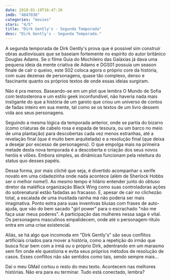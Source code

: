 ```yaml
---
date: 2018-01-19T16:47:20
imdb: "4047038"
categories: "movies"
stars: "4/5"
title: "Dirk Gently's - Segunda Temporada"
desc: "Dirk Gently's - Segunda Temporada."
---
```

A segunda temporada de Dirk Gently's prova que é possível sim construir obras audiovisuais que se baseiam fortemente no espírito do autor britânico Douglas Adams. Se o filme Guia do Mochileiro das Galáxias já dava uma pequena ideia da mente criativa de Adams e DGS01 possuía um season finale de cair o queixo, este S02 coloca agora o próprio core da história, com suas dezenas de personagens, quase tão complexo, denso e fascinante quanto os próprios textos de onde essas ideias surgiram.

Não é pra menos. Baseando-se em um plot que lembra O Mundo de Sofia com testosterona e um estilo geek inconfundível, não haveria nada mais instigante do que a história de um garoto que criou um universo de contos de fadas inteiro em sua mente, tal como se os textos de um livro dessem vida aos seus personagens.

Seguindo a mesma lógica da temporada anterior, onde se partia do bizarro (como criaturas de cabelo rosa e espada de tesoura, ou um barco no meio de uma plantação) para descobertas cada vez menos estranhas, até a revelação final (que é muito bem arquitetada) e a resolução final (que deixa a desejar por excesso de personagens). O que empolga mais na primeira metade desta nova temporada é a descoberta e criação dos seus novos heróis e vilões. Embora simples, as dinâmicas funcionam pela releitura do status quo desses papéis.

Dessa forma, por mais clichê que seja, é divertido acompanhar o xerife novato em uma cidadezinha onde nada acontece (além de Sherlock Hobbs ser o melhor nome!). Ao mesmo tempo é hilário entender junto do obtuso diretor da maléfica organização Black Wing como suas controladoras ações do sobrenatural estão fadadas ao fracasso. E, apesar de cair no clichezão total, a escalada de uma inusitada rainha má não poderia ser mais imaginativa. Ponto extra para suas inventivas blusas com frases de auto-ajuda, que vão do bem sacado "girl power" para o escrachado "não me faça usar meus poderes". A participação das mulheres nessa saga é vital. Os personagens masculinos empalidecem, onde até o personagem-título entra em uma crise existencial.

Aliás, se há algo que incomoda em "Dirk Gently's" são seus conflitos artificiais criados para mover a história, como a repetição do irmão que busca ficar bem com a irmã ou o próprio Dirk, adentrando em um marasmo sem fim onde ele questiona e evita seus próprios métodos de resolução de casos. Esses conflitos não são sentidos como tais, sendo sempre mais...

Daí o meu GMail cortou o resto do meu texto. Acontecem nas melhores histórias. Não era para eu terminar. Tudo está conectado, lembra?
